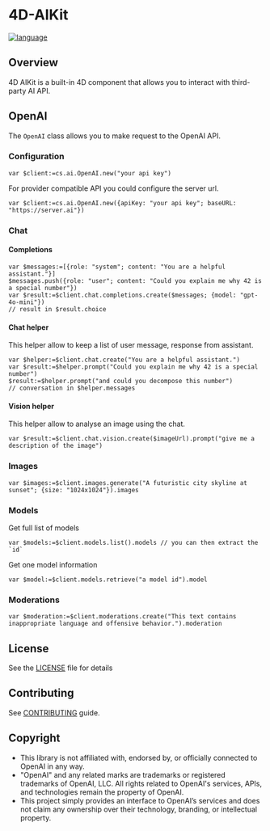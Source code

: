 # 4D-AIKit

[![language][code-shield]][code-url]

## Overview

4D AIKit is a built-in 4D component that allows you to interact with third-party AI API.

## OpenAI

The `OpenAI` class allows you to make request to the OpenAI API.

### Configuration

```4d
var $client:=cs.ai.OpenAI.new("your api key")
```

For provider compatible API you could configure the server url.

```4d
var $client:=cs.ai.OpenAI.new({apiKey: "your api key"; baseURL: "https://server.ai"})
```

### Chat

#### Completions

```4d
var $messages:=[{role: "system"; content: "You are a helpful assistant."}]
$messages.push({role: "user"; content: "Could you explain me why 42 is a special number"})
var $result:=$client.chat.completions.create($messages; {model: "gpt-4o-mini"})
// result in $result.choice
```

#### Chat helper

This helper allow to keep a list of user message, response from assistant.

```4d
var $helper:=$client.chat.create("You are a helpful assistant.")
var $result:=$helper.prompt("Could you explain me why 42 is a special number")
$result:=$helper.prompt("and could you decompose this number")
// conversation in $helper.messages
```

#### Vision helper

This helper allow to analyse an image using the chat.

```4d
var $result:=$client.chat.vision.create($imageUrl).prompt("give me a description of the image")
```

### Images

```4d
var $images:=$client.images.generate("A futuristic city skyline at sunset"; {size: "1024x1024"}).images
```

### Models

Get full list of models

```4d
var $models:=$client.models.list().models // you can then extract the `id`
```

Get one model information

```4d
var $model:=$client.models.retrieve("a model id").model
```

### Moderations

```4d
var $moderation:=$client.moderations.create("This text contains inappropriate language and offensive behavior.").moderation
```

## License

See the [LICENSE][license-url] file for details

## Contributing

See [CONTRIBUTING][contributing-url] guide.

## Copyright

- This library is not affiliated with, endorsed by, or officially connected to OpenAI in any way. 
- "OpenAI" and any related marks are trademarks or registered trademarks of OpenAI, LLC. All rights related to OpenAI's services, APIs, and technologies remain the property of OpenAI.
- This project simply provides an interface to OpenAI’s services and does not claim any ownership over their technology, branding, or intellectual property.

<!-- MARKDOWN LINKS & IMAGES -->
<!-- https://www.markdownguide.org/basic-syntax/#reference-style-links -->
[code-shield]: https://img.shields.io/static/v1?label=language&message=4d&color=blue
[code-url]: https://developer.4d.com/
[contributing-url]: .github/CONTRIBUTING.md
[license-url]: LICENSE.md

